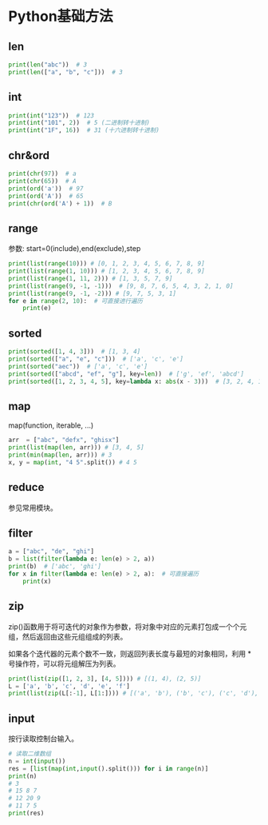 # Python基础方法
## len
```python
print(len("abc"))  # 3
print(len(["a", "b", "c"]))  # 3
```
## int
```python
print(int("123"))  # 123
print(int("101", 2))  # 5 (二进制转十进制)
print(int("1F", 16))  # 31 (十六进制转十进制)
```
## chr&ord
```python
print(chr(97))  # a
print(chr(65))  # A
print(ord('a'))  # 97
print(ord('A'))  # 65
print(chr(ord('A') + 1))  # B
```
## range
参数: start=0(include),end(exclude),step
```python
print(list(range(10))) # [0, 1, 2, 3, 4, 5, 6, 7, 8, 9]
print(list(range(1, 10))) # [1, 2, 3, 4, 5, 6, 7, 8, 9]
print(list(range(1, 11, 2))) # [1, 3, 5, 7, 9]
print(list(range(9, -1, -1)))  # [9, 8, 7, 6, 5, 4, 3, 2, 1, 0]
print(list(range(9, -1, -2))) # [9, 7, 5, 3, 1]
for e in range(2, 10):  # 可直接进行遍历 
    print(e)
```

## sorted
```python
print(sorted([1, 4, 3]))  # [1, 3, 4]
print(sorted(["a", "e", "c"]))  # ['a', 'c', 'e']
print(sorted("aec"))  # ['a', 'c', 'e']
print(sorted(["abcd", "ef", "g"], key=len))  # ['g', 'ef', 'abcd']
print(sorted([1, 2, 3, 4, 5], key=lambda x: abs(x - 3)))  # [3, 2, 4, 1, 5]
```

## map
map(function, iterable, ...)
```python
arr  = ["abc", "defx", "ghisx"]
print(list(map(len, arr))) # [3, 4, 5]
print(min(map(len, arr))) # 3
x, y = map(int, "4 5".split()) # 4 5
```

## reduce
参见常用模块。

## filter
```python
a = ["abc", "de", "ghi"]
b = list(filter(lambda e: len(e) > 2, a))
print(b)  # ['abc', 'ghi']
for x in filter(lambda e: len(e) > 2, a):  # 可直接遍历
    print(x)
```

## zip

zip()函数用于将可迭代的对象作为参数，将对象中对应的元素打包成一个个元组，然后返回由这些元组组成的列表。

如果各个迭代器的元素个数不一致，则返回列表长度与最短的对象相同，利用 * 号操作符，可以将元组解压为列表。

```python
print(list(zip([1, 2, 3], [4, 5]))) # [(1, 4), (2, 5)]
L = ['a', 'b', 'c', 'd', 'e', 'f']
print(list(zip(L[:-1], L[1:]))) # [('a', 'b'), ('b', 'c'), ('c', 'd'), ('d', 'e'), ('e', 'f')]
```

## input
按行读取控制台输入。
```python
# 读取二维数组
n = int(input())
res = [list(map(int,input().split())) for i in range(n)]
print(n)
# 3
# 15 8 7
# 12 20 9
# 11 7 5
print(res)  
```